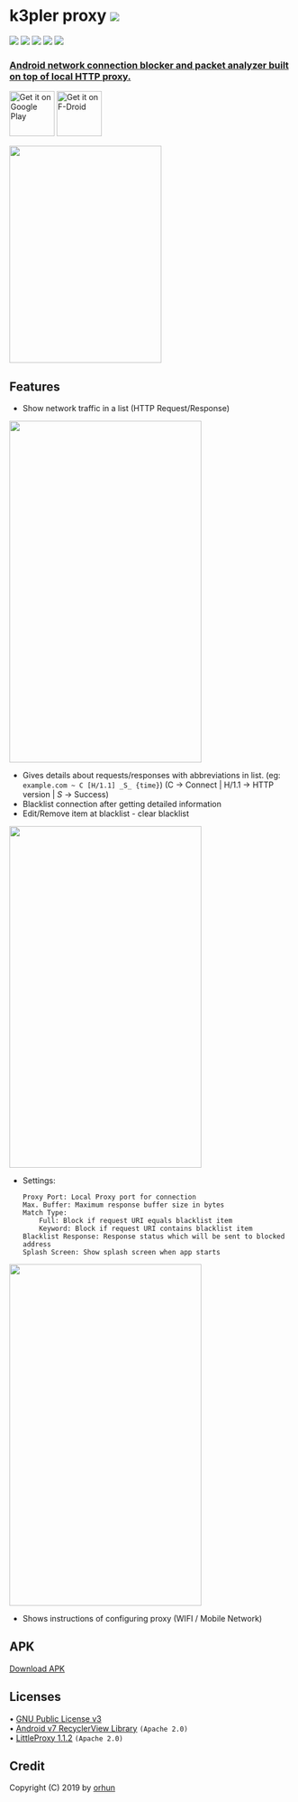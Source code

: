 # k3pler proxy <a href="https://github.com/orhun/k3pler/releases"><img src="https://img.shields.io/github/release/orhun/k3pler.svg"/>
</a>

<a href="https://github.com/orhun/k3pler/issues"><img src="https://img.shields.io/github/issues/orhun/k3pler.svg"/></a>
<a href="https://github.com/orhun/k3pler/pulls"><img src="https://img.shields.io/github/issues-pr/orhun/k3pler.svg"/></a>
<a href="https://github.com/orhun/k3pler/stargazers"><img src="https://img.shields.io/github/stars/orhun/k3pler.svg"/></a>
<a href="https://github.com/orhun/k3pler/network"><img src="https://img.shields.io/github/forks/orhun/k3pler.svg"/></a>
<a href="https://github.com/orhun/k3pler/blob/master/LICENSE"><img src="https://img.shields.io/github/license/orhun/k3pler.svg"/>

### Android network connection blocker and packet analyzer built on top of local HTTP proxy.

[<img src="https://play.google.com/intl/en_us/badges/images/generic/en-play-badge.png"
     alt="Get it on Google Play"
     height="80">](https://play.google.com/store/apps/details?id=com.tht.k3pler)
[<img src="https://f-droid.org/badge/get-it-on.png"
     alt="Get it on F-Droid"
     height="80">](https://f-droid.org/packages/com.tht.k3pler/)

<img src="https://github.com/orhun/k3pler/blob/master/etc/k3plerbg3_splash.png" width="270" height="385"/>

## Features
* Show network traffic in a list (HTTP Request/Response)

<img src="https://github.com/orhun/k3pler/blob/master/etc/page1.png" width="341" height="606"/>

* Gives details about requests/responses with abbreviations in list.
(eg: ```example.com ~ C [H/1.1] _S_ {time}```)
(C -> Connect | H/1.1 -> HTTP version | _S_ -> Success)
* Blacklist connection after getting detailed information
* Edit/Remove item at blacklist - clear blacklist

<img src="https://github.com/orhun/k3pler/blob/master/etc/page2.png" width="341" height="606"/>

* Settings:
    ```
    Proxy Port: Local Proxy port for connection
    Max. Buffer: Maximum response buffer size in bytes
    Match Type:
        Full: Block if request URI equals blacklist item
        Keyword: Block if request URI contains blacklist item
    Blacklist Response: Response status which will be sent to blocked address
    Splash Screen: Show splash screen when app starts
    ```

<img src="https://github.com/orhun/k3pler/blob/master/etc/page3.png" width="341" height="606"/>

* Shows instructions of configuring proxy (WIFI / Mobile Network)

## APK
    
[Download APK](https://github.com/KeyLo99/k3pler/raw/master/app/dist/k3pler_v1-3.apk)

## Licenses

• [GNU Public License v3](https://www.gnu.org/licenses/gpl.txt)   
• [Android v7 RecyclerView Library](https://developer.android.com/topic/libraries/support-library/packages) `(Apache 2.0)`   
• [LittleProxy 1.1.2](https://github.com/adamfisk/LittleProxy) `(Apache 2.0)`

## Credit

Copyright (C) 2019 by [orhun](https://www.github.com/orhun)
